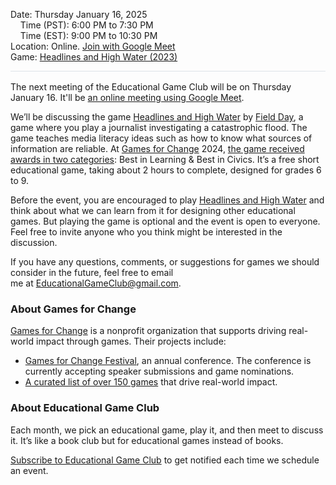 <!-- <span class="action-item">📅 Add to Calendar</span>
<span class="action-item">🎮 Play Game</span>
<span class="action-item">📞 Join Call</span>
<span class="action-item">🔔 Subscribe</span> -->

<style>
  .markdown-body table {
    border: none;
  }

  .markdown-body table tbody tr {
    border: none;
  }

  .markdown-body table tbody tr:nth-child(2n) {
    background-color: rgba(0, 0, 0, 0);
  }

  .markdown-body table tbody td {
    border: none;
    padding: 0;
  }

  .markdown-body .label {
    text-align: right;
    font-weight: bold;
    color: #999;
    padding-right: 5px;
  }

  .markdown-body .label2 {
    font-weight: bold;
    color: #999;
  }
</style>

<!-- <table border="0">
  <tbody>
    <tr>
      <td class="label">Date:</td>
      <td>Thursday January 16, 2025</td>
    </tr>
    <tr>
      <td class="label">Location:</td>
      <td>Online. <a href="$$CallUrl$$">Join with Google Meet</a></td>
    </tr>
    <tr>
      <td class="label">Game:</td>
      <td><a href="https://fielddaylab.wisc.edu/play/headlines/">Headlines and High Water (2023)</a></td>
    </tr>
  </tbody>
</table> -->

<span class="label2">Date:</span> Thursday January 16, 2025  
&nbsp;&nbsp;&nbsp;&nbsp;<span class="label2">Time (PST):</span> 6:00 PM to 7:30 PM  
&nbsp;&nbsp;&nbsp;&nbsp;<span class="label2">Time (EST):</span> 9:00 PM to 10:30 PM  
<span class="label2">Location:</span> Online. [Join with Google Meet]($$CallUrl$$)  
<span class="label2">Game:</span> [Headlines and High Water (2023)](https://fielddaylab.wisc.edu/play/headlines/)

<!-- **Date:** Thursday January 16, 2025  
&nbsp;&nbsp;&nbsp;&nbsp;**Time (PST):** 6:00 PM to 7:30 PM  
&nbsp;&nbsp;&nbsp;&nbsp;**Time (EST):** 9:00 PM to 10:30 PM  
**Location:** Online. [Join with Google Meet]($$CallUrl$$)  
**Game:** [Headlines and High Water (2023)](https://fielddaylab.wisc.edu/play/headlines/) -->

<div style="height: 1px; background-color: #d1d9e0b3; margin-bottom: 1rem;"></div>

The next meeting of the Educational Game Club will be on Thursday January 16. It'll be [an online meeting using Google Meet]($$CallUrl$$).

We’ll be discussing the game [Headlines and High Water](https://fielddaylab.wisc.edu/play/headlines/) by [Field Day](https://fielddaylab.wisc.edu/), a game where you play a journalist investigating a catastrophic flood. The game teaches media literacy ideas such as how to know what sources of information are reliable. At [Games for Change](https://www.gamesforchange.org/) 2024, [the game received awards in two categories](https://www.gameshub.com/news/news/games-for-change-2024-award-winners-2642609/): Best in Learning & Best in Civics. It’s a free short educational game, taking about 2 hours to complete, designed for grades 6 to 9.

Before the event, you are encouraged to play [Headlines and High Water](https://fielddaylab.wisc.edu/play/headlines/) and think about what we can learn from it for designing other educational games. But playing the game is optional and the event is open to everyone. Feel free to invite anyone who you think might be interested in the discussion.

If you have any questions, comments, or suggestions for games we should consider in the future, feel free to email me at [EducationalGameClub@gmail.com](mailto:EducationalGameClub@gmail.com).

### About Games for Change
[Games for Change](https://www.gamesforchange.org/) is a nonprofit organization that supports driving real-world impact through games. Their projects include:
- [Games for Change Festival](https://festival.gamesforchange.org/), an annual conference. The conference is currently accepting speaker submissions and game nominations.
- [A curated list of over 150 games](https://www.gamesforchange.org/games/) that drive real-world impact.

### About Educational Game Club
Each month, we pick an educational game, play it, and then meet to discuss it. It’s like a book club but for educational games instead of books.

[Subscribe to Educational Game Club](https://forms.gle/zqG56ErXTdNzSTF6A) to get notified each time we schedule an event.

<!-- ### Links
- [Add Event to Google Calendar]()
- [Play Headlines and High Water](https://fielddaylab.wisc.edu/play/headlines/)
- [Join the meeting (with Google Meet)]($$CallUrl$$) -->